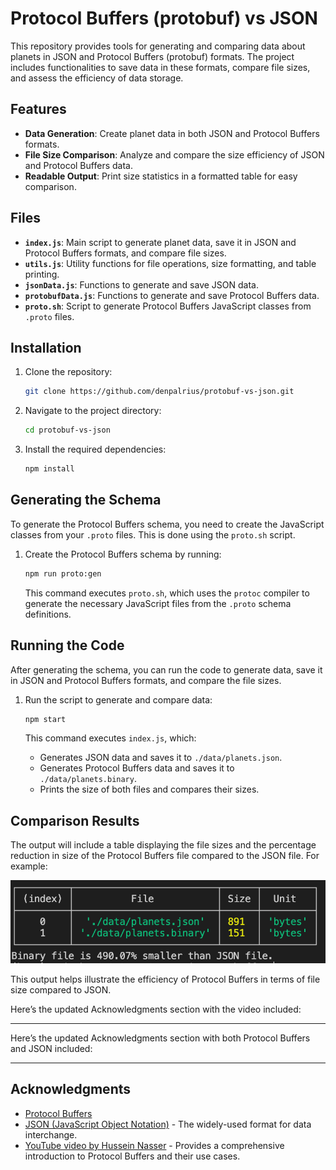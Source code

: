 # Protocol Buffers (protobuf) vs JSON

This repository provides tools for generating and comparing data about planets in JSON and Protocol Buffers (protobuf) formats. The project includes functionalities to save data in these formats, compare file sizes, and assess the efficiency of data storage.

## Features

- **Data Generation**: Create planet data in both JSON and Protocol Buffers formats.
- **File Size Comparison**: Analyze and compare the size efficiency of JSON and Protocol Buffers data.
- **Readable Output**: Print size statistics in a formatted table for easy comparison.

## Files

- **`index.js`**: Main script to generate planet data, save it in JSON and Protocol Buffers formats, and compare file sizes.
- **`utils.js`**: Utility functions for file operations, size formatting, and table printing.
- **`jsonData.js`**: Functions to generate and save JSON data.
- **`protobufData.js`**: Functions to generate and save Protocol Buffers data.
- **`proto.sh`**: Script to generate Protocol Buffers JavaScript classes from `.proto` files.

## Installation

1. Clone the repository:

   ```bash
   git clone https://github.com/denpalrius/protobuf-vs-json.git
   ```

2. Navigate to the project directory:

   ```bash
   cd protobuf-vs-json
   ```

3. Install the required dependencies:

   ```bash
   npm install
   ```

## Generating the Schema

To generate the Protocol Buffers schema, you need to create the JavaScript classes from your `.proto` files. This is done using the `proto.sh` script.

1. Create the Protocol Buffers schema by running:

   ```bash
   npm run proto:gen
   ```

   This command executes `proto.sh`, which uses the `protoc` compiler to generate the necessary JavaScript files from the `.proto` schema definitions.

## Running the Code

After generating the schema, you can run the code to generate data, save it in JSON and Protocol Buffers formats, and compare the file sizes.

1. Run the script to generate and compare data:

   ```bash
   npm start
   ```

   This command executes `index.js`, which:
   - Generates JSON data and saves it to `./data/planets.json`.
   - Generates Protocol Buffers data and saves it to `./data/planets.binary`.
   - Prints the size of both files and compares their sizes.

## Comparison Results

The output will include a table displaying the file sizes and the percentage reduction in size of the Protocol Buffers file compared to the JSON file. For example:

![sample stats](./data/sample-results.png)

This output helps illustrate the efficiency of Protocol Buffers in terms of file size compared to JSON.

Here’s the updated Acknowledgments section with the video included:

---

Here’s the updated Acknowledgments section with both Protocol Buffers and JSON included:

---

## Acknowledgments

- [Protocol Buffers](https://developers.google.com/protocol-buffers)
- [JSON (JavaScript Object Notation)](https://www.json.org/) - The widely-used format for data interchange.
- [YouTube video by Hussein Nasser](https://www.youtube.com/watch?v=46O73On0gyI&ab_channel=HusseinNasser) - Provides a comprehensive introduction to Protocol Buffers and their use cases.
